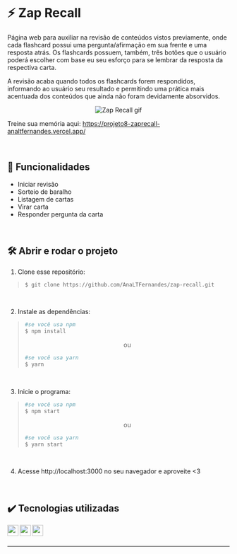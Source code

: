 # :zap: Zap Recall

<p>
 Página web para auxiliar na revisão de conteúdos vistos previamente, onde cada flashcard possui uma pergunta/afirmação em sua frente e uma resposta atrás. Os flashcards possuem, também, três botões que o usuário poderá escolher com base eu seu esforço para se lembrar da resposta da respectiva carta.
</p>
<p>
 A revisão acaba quando todos os flashcards forem respondidos, informando ao usuário seu resultado e permitindo uma prática mais acentuada dos conteúdos que ainda não foram devidamente absorvidos.
</p>

<div align=center>
  
  ![Zap Recall gif](https://user-images.githubusercontent.com/97851922/185719606-74467bcb-30fa-4da9-8e43-b03cf09a7676.gif)
  
</div>

Treine sua memória aqui: https://projeto8-zaprecall-analtfernandes.vercel.app/

<br />

## :hammer: Funcionalidades
- Iniciar revisão
- Sorteio de baralho
- Listagem de cartas
- Virar carta
- Responder pergunta da carta

<br />

## :hammer_and_wrench: Abrir e rodar o projeto
1. Clone esse repositório:
>```bash
>$ git clone https://github.com/AnaLTFernandes/zap-recall.git
>```

<br />

2. Instale as dependências:
>```bash
>#se você usa npm
>$ npm install
>```
>
><p align="center">ou</p>
>
>```bash
>#se você usa yarn
>$ yarn
>```

<br />

3. Inicie o programa:
>```bash
>#se você usa npm
>$ npm start
>```
>
><p align="center">ou</p>
>
>```bash
>#se você usa yarn
>$ yarn start
>```

<br />

4. Acesse http://localhost:3000 no seu navegador e aproveite <3

<br />

## :heavy_check_mark: Tecnologias utilizadas
<img align="left" alt="css" height="25px" src="https://img.shields.io/badge/-CSS-blue?logo=css3&logoColor=white" />
<img align="left" alt="react" height="25px" src="https://img.shields.io/badge/-React-5ED3F3?logo=react&logoColor=white" />
<img align="left" alt="react-components" height="25px" src="https://img.shields.io/badge/React-components-success" />


<br />
<br />

---
